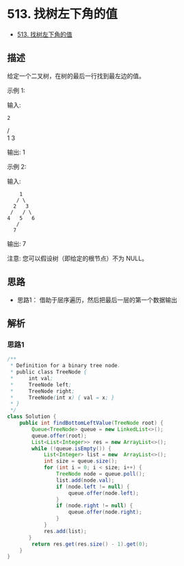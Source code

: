 # 513. 找树左下角的值

- [513. 找树左下角的值](https://leetcode-cn.com/problems/find-bottom-left-tree-value/)


## 描述

给定一个二叉树，在树的最后一行找到最左边的值。

示例 1:

输入:

    2
   / \
  1   3

输出:
1
 

示例 2:

输入:

        1
       / \
      2   3
     /   / \
    4   5   6
       /
      7

输出:
7
 

注意: 您可以假设树（即给定的根节点）不为 NULL。

## 思路

- 思路1：
借助于层序遍历，然后把最后一层的第一个数据输出


## 解析


### 思路1

```java
/**
 * Definition for a binary tree node.
 * public class TreeNode {
 *     int val;
 *     TreeNode left;
 *     TreeNode right;
 *     TreeNode(int x) { val = x; }
 * }
 */
class Solution {
    public int findBottomLeftValue(TreeNode root) {
        Queue<TreeNode> queue = new LinkedList<>();
        queue.offer(root);
        List<List<Integer>> res = new ArrayList<>();
        while (!queue.isEmpty()) {
            List<Integer> list = new  ArrayList<>();
            int size = queue.size();
            for (int i = 0; i < size; i++) {
                TreeNode node = queue.poll();
                list.add(node.val);
                if (node.left != null) {
                    queue.offer(node.left);
                }
                if (node.right != null) {
                    queue.offer(node.right);
                }
            }
            res.add(list);
       }
        return res.get(res.size() - 1).get(0);
    }
}
```


